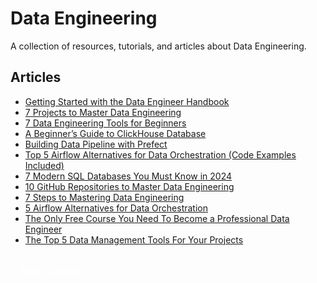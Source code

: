 # Data Engineering

A collection of resources, tutorials, and articles about Data Engineering.

## Articles

- [Getting Started with the Data Engineer Handbook](https://www.kdnuggets.com/getting-started-data-engineer-handbook)
- [7 Projects to Master Data Engineering](https://www.kdnuggets.com/7-projects-master-data-engineering) 
- [7 Data Engineering Tools for Beginners](https://www.kdnuggets.com/7-data-engineering-tools-for-beginners)
- [A Beginner’s Guide to ClickHouse Database](https://www.kdnuggets.com/a-beginners-guide-to-clickhouse-database) 
- [Building Data Pipeline with Prefect](https://www.kdnuggets.com/building-data-pipeline-with-prefect)
- [Top 5 Airflow Alternatives for Data Orchestration (Code Examples Included)](https://www.datacamp.com/blog/airflow-alternatives) 
- [7 Modern SQL Databases You Must Know in 2024](https://www.kdnuggets.com/7-modern-sql-database-you-must-know-in-2024)
- [10 GitHub Repositories to Master Data Engineering](https://www.kdnuggets.com/10-github-repositories-to-master-data-engineering) 
- [7 Steps to Mastering Data Engineering](https://www.kdnuggets.com/7-steps-to-mastering-data-engineering)
- [5 Airflow Alternatives for Data Orchestration](https://www.kdnuggets.com/5-airflow-alternatives-for-data-orchestration) 
- [The Only Free Course You Need To Become a Professional Data Engineer](https://www.kdnuggets.com/the-only-free-course-you-need-to-become-a-professional-data-engineer)
- [The Top 5 Data Management Tools For Your Projects](https://www.kdnuggets.com/top-5-data-management-tools-for-your-projects)

<a href="/" class="button" style="display: flex; align-items: center; justify-content: center; padding: 4px 12px; width: max-content; background: var(--primary-color); color: white; text-decoration: none; border-radius: 4px; margin-top: 30px; font-weight: bold; font-size: 1em; transition: transform 0.2s ease;"><i class="fas fa-home"></i><span style="margin-left: 5px;">Back to Home</span></a>

